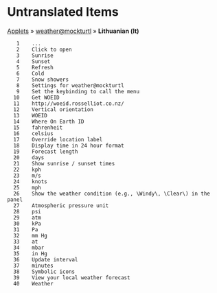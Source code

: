 # Untranslated Items
[Applets](../../../README.md) &#187; [weather@mockturtl](../README.md) &#187; **Lithuanian (lt)**

       1	...
       2	Click to open
       3	Sunrise
       4	Sunset
       5	Refresh
       6	Cold
       7	Snow showers
       8	Settings for weather@mockturtl
       9	Set the keybinding to call the menu
      10	Get WOEID
      11	http://woeid.rosselliot.co.nz/
      12	Vertical orientation
      13	WOEID
      14	Where On Earth ID
      15	fahrenheit
      16	celsius
      17	Override location label
      18	Display time in 24 hour format
      19	Forecast length
      20	days
      21	Show sunrise / sunset times
      22	kph
      23	m/s
      24	knots
      25	mph
      26	Show the weather condition (e.g., \Windy\, \Clear\) in the panel
      27	Atmospheric pressure unit
      28	psi
      29	atm
      30	kPa
      31	Pa
      32	mm Hg
      33	at
      34	mbar
      35	in Hg
      36	Update interval
      37	minutes
      38	Symbolic icons
      39	View your local weather forecast
      40	Weather
